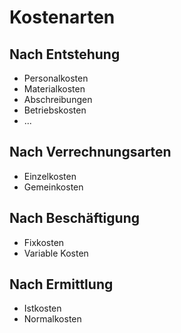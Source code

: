 # Kostenarten

## Nach Entstehung

- Personalkosten
- Materialkosten
- Abschreibungen
- Betriebskosten
- ...

## Nach Verrechnungsarten

- Einzelkosten
- Gemeinkosten

## Nach Beschäftigung

- Fixkosten
- Variable Kosten

## Nach Ermittlung

- Istkosten
- Normalkosten